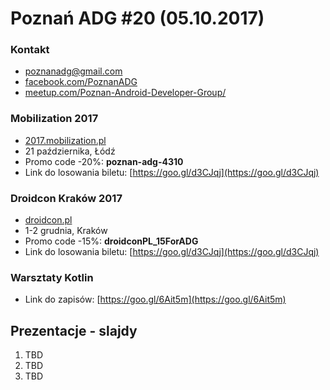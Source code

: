 # Poznań ADG #20 (05.10.2017)

### Kontakt
* [poznanadg@gmail.com](mailto:poznanadg@gmail.com)
* [facebook.com/PoznanADG](http://facebook.com/PoznanADG)
* [meetup.com/Poznan-Android-Developer-Group/ ](http://meetup.com/Poznan-Android-Developer-Group/)

### Mobilization 2017
* [2017.mobilization.pl](http://2017.mobilization.pl)
* 21 października, Łódź
* Promo code -20%: **poznan-adg-4310**
* Link do losowania biletu: [https://goo.gl/d3CJqj](https://goo.gl/d3CJqj)

### Droidcon Kraków 2017
* [droidcon.pl](http://droidcon.pl)
* 1-2 grudnia, Kraków
* Promo code -15%: **droidconPL_15ForADG**
* Link do losowania biletu: [https://goo.gl/d3CJqj](https://goo.gl/d3CJqj)

### Warsztaty Kotlin
* Link do zapisów: [https://goo.gl/6Ait5m](https://goo.gl/6Ait5m)


## Prezentacje - slajdy
1. TBD
2. TBD
3. TBD
